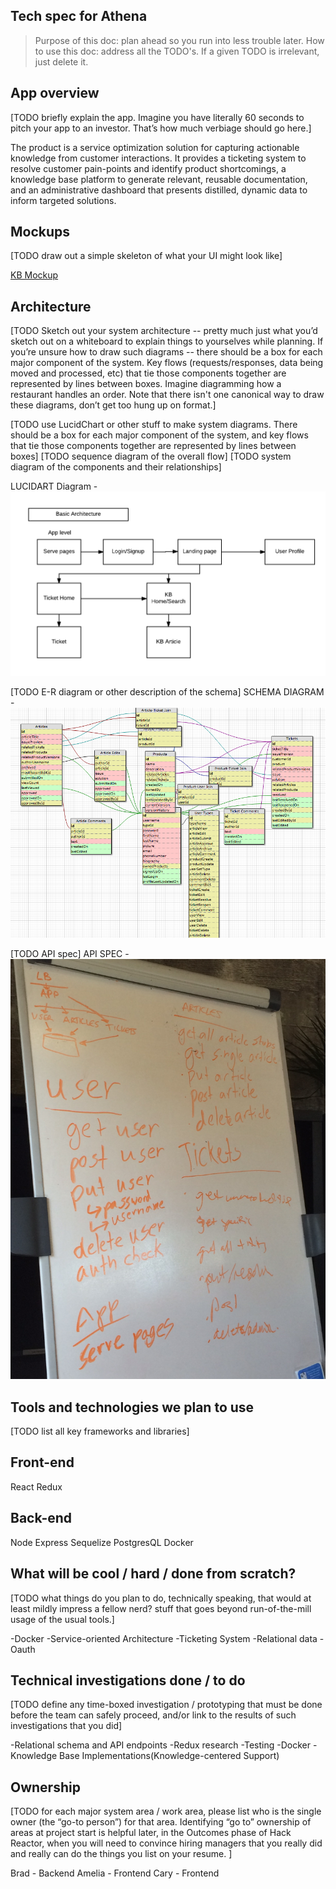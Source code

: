 ## Tech spec for Athena ##

>Purpose of this doc: plan ahead so you run into less trouble later.
>How to use this doc: address all the TODO's. If a given TODO is irrelevant, just delete it.

## App overview ## 
[TODO briefly explain the app. Imagine you have literally 60 seconds to pitch your app to an investor. That’s how much verbiage should go here.]

 The product is a service optimization solution for capturing actionable knowledge from customer interactions. It provides a ticketing system to resolve customer pain-points and identify product shortcomings, a knowledge base platform to generate relevant, reusable documentation, and an administrative dashboard that presents distilled, dynamic data to inform targeted solutions.

## Mockups ##
[TODO draw out a simple skeleton of what your UI might look like]

[KB Mockup](https://github.com/Wistful-Bison/athena/blob/master/mockupFiles/kbArticle.html)


## Architecture ##
[TODO Sketch out your system architecture -- pretty much just what you’d sketch out on a whiteboard to explain things to yourselves while planning. If you’re unsure how to draw such diagrams -- there should be a box for each major component of the system. Key flows (requests/responses, data being moved and processed, etc) that tie those components together are represented by lines between boxes. Imagine diagramming how a restaurant handles an order. Note that there isn't one canonical way to draw these diagrams, don’t get too hung up on format.]

[TODO use LucidChart or other stuff to make system diagrams. There should be a box for each major component of the system, and key flows that tie those components together are represented by lines between boxes]
[TODO sequence diagram of the overall flow]
[TODO system diagram of the components and their relationships]

LUCIDART Diagram - ![alt text](https://github.com/Wistful-Bison/athena/blob/master/Diagrams/Thesis%20Architecture%20-%20Page%201.png)


[TODO E-R diagram or other description of the schema]
SCHEMA DIAGRAM - ![alt text](https://github.com/Wistful-Bison/athena/blob/master/Diagrams/Screen%20Shot%202016-09-22%20at%203.14.40%20PM.png)

[TODO API spec]
API SPEC - ![alt text](https://github.com/Wistful-Bison/athena/blob/master/Diagrams/API%20Spec.jpg)


## Tools and technologies we plan to use ##
[TODO list all key frameworks and libraries]

Front-end
------------
React
Redux

Back-end
---------
Node
Express
Sequelize
PostgresQL
Docker


## What will be cool / hard / done from scratch? ##
[TODO what things do you plan to do, technically speaking, that would at least mildly impress a fellow nerd? stuff that goes beyond run-of-the-mill usage of the usual tools.]

-Docker
-Service-oriented Architecture
-Ticketing System
-Relational data
-Oauth

## Technical investigations done / to do ##
[TODO define any time-boxed investigation / prototyping that must be done before the team can safely proceed, and/or link to the results of such investigations that you did]

-Relational schema and API endpoints
-Redux research
-Testing
-Docker
-Knowledge Base Implementations(Knowledge-centered Support)

## Ownership ##
[TODO for each major system area / work area, please list who is the single owner (the  “go-to person”) for that area. Identifying “go to” ownership of areas at project start is helpful later, in the Outcomes phase of Hack Reactor, when you will need to convince hiring managers that you really did and really can do the things you list on your resume. ]

Brad - Backend
Amelia - Frontend
Cary - Frontend
